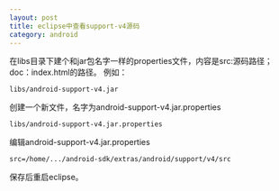 ```yaml
---
layout: post
title: eclipse中查看support-v4源码
category: android
---
```


在libs目录下建个和jar包名字一样的properties文件，内容是src:源码路径；doc：index.html的路径。
例如：

    libs/android-support-v4.jar

创建一个新文件，名字为android-support-v4.jar.properties

    libs/android-support-v4.jar.properties

编辑android-support-v4.jar.properties

    src=/home/.../android-sdk/extras/android/support/v4/src

保存后重启eclipse。